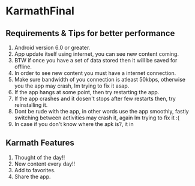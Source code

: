 # KarmathFinal

## Requirements & Tips for better performance
1. Android version 6.0 or greater.
2. App update itself using internet, you can see new content coming.
3. BTW if once you have a set of data stored then it will be saved for offline.
4. In order to see new content you must have a internet connection.
5. Make sure bandwidth of you connection is atleast 50kbps, otherwise you the app may crash, Im trying to fix it asap.
6. If the app hangs at some point, then try restarting the app.
7. If the app crashes and it dosen't stops after few restarts then, try reinstalling it.
8. Dont be rude with the app, in other words use the app smoothly, fastly switching between activities may crash it, again Im trying to fix it :(
9. In case if you don't know where the apk is?, it in 

## Karmath Features
1. Thought of the day!!
2. New content every day!!
3. Add to favorites.
4. Share the app.
